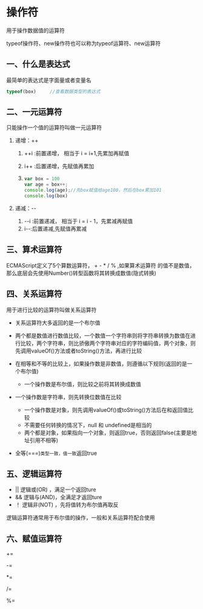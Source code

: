 # 操作符

用于操作数据值的运算符

typeof操作符、new操作符也可以称为typeof运算符、new运算符

## 一、什么是表达式

最简单的表达式是字面量或者变量名

```js
typeof(box) 	//查看数据类型的表达式
```

## 二、一元运算符

只能操作一个值的运算符叫做一元运算符

1. 递增：++

   1. ++i :前置递增， 相当于 i = i+1,先累加再赋值

   2. i++ :后置递增，先赋值再累加

   3. ```js
      var box = 100
      var age = box++;
      console.log(age);//先box赋值给age100，然后在box累加101
      console.log(box)
      ```

2. 递减：--

   1. --i :前置递减， 相当于 i = i - 1，先累减再赋值
   2. i--:后置递减,先赋值再累减

## 三、算术运算符

ECMAScript定义了5个算数运算符， +  -  *  / %   ,如果算术运算符 的值不是数值，那么底层会先使用Number()转型函数将其转换成数值(隐式转换)

## 四、关系运算符

用于进行比较的运算符叫做关系运算符

- 关系运算符大多返回的是一个布尔值
- 两个都是数值进行数值比较，一个数值一个字符串则将字符串转换为数值在进行比较，两个字符串，则比骄傲两个字符串对应的字符编码值，两个对象，则先调用valueOf()方法或者toString()方法，再进行比较
- 在相等和不等的比较上，如果操作数是非数值，则遵循以下规则(返回的是一个布尔值)

  - 一个操作数是布尔值，则比较之前将其转换成数值
- 一个操作数是字符串，则先转换位数值在比较
  - 一个操作数是对象，则先调用valueOf()或toString()方法后在和返回值比较
  - 不需要任何转换的情况下，null 和 undefined是相当的
  - 两个都是对象，如果指向一个对象，则返回true，否则返回false(主要是地址引用不相等)
- 全等(===)`类型一致，值一致`返回true

## 五、逻辑运算符

- ||   逻辑或(OR)	，满足一个返回ture
- && 逻辑与(AND)，全满足才返回ture
- ！   逻辑非(NOT)  ，先将值转为布尔值再取反

逻辑运算符通常用于布尔值的操作，一般和关系运算符配合使用

## 六、赋值运算符

+=

-=

*=

/=

%=



  

  
